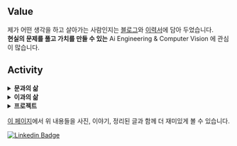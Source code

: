 ## Value

제가 어떤 생각을 하고 살아가는 사람인지는 [블로그](https://www.davincijang.space?utm_source=github&utm_medium=myreadme&utm_campaign=personalbranding)와 [이력서](https://www.davincijang.space/contact/resume/full?utm_source=github&utm_medium=myreadme&utm_campaign=personalbranding)에 담아 두었습니다.<br>
**현실의 문제를 풀고 가치를 만들 수 있는** Ai Engineering & Computer Vision 에 관심이 많습니다.

## Activity

<details>
  <summary> <b> 문과의 삶 </b> </summary>
  </br>
  
  - [2020/06~2021/03] 칵테일 kit smart-order 서비스 **hellocock** : (Co)Founder, 중소벤처기업부 창업진흥원 예비창업패키지 지원사업 수료
  - [2020/03~2021/03] 퍼스널모빌리티 After Market 플랫폼 **스르릉** : (Co)Founder, 중소벤처기업부 창업진흥원 예비창업패키지 지원사업 수료
  - [2020/06] Certification : **스르릉**팀, 전주정보문화진흥원 주관 실전창업교육 수료
  - [2020/09] Award : Sejong University Start-up Pitching Day 2020-2 Excellence award
  - [2020/09] Award : Sejong University Start-up Idea Competition 2020-2 Excellence award
  - [2020/02] Award : Sejong University Start-up Camp 2020 Grand award
  - [2020/02] Award : Sejong University Start-up Pitching Day 2020 Grand award
  - [2020/06] Award : Sejong University Start-up Mentoring Day 2020 Excellence award
  - [2020/08] Award : Sejong University Start-up Circle Business Performance Competition 2020-1 Excellence award
  - [2020/08] Award : Campus Town Competition 2020-1 Excellence award
  - [2019/02] Certification : KeyongGi Do 4th OZ Startup Campus in Pangyo
  - [2018/10] Award : Sejong University ICT Idea Festival Silver Award
  - [2009/09~] [![Naver Badge](https://img.shields.io/badge/-NAVER-green?style=flat-square&link=https://cafe.naver.com/starfansclub)](https://cafe.naver.com/starfansclub) Online Cafe Manager (Founder) 


</details>

<details>
  <summary> <b> 이과의 삶 </b> </summary>
  </br>

  - [2022/11] [open-mmlab/**mmocr**](https://github.com/open-mmlab/mmocr) repository contribution: [#1540 Bugfix: Small](https://github.com/open-mmlab/mmocr/pull/1540), [#1567 Feat: Support to vis Korean](https://github.com/open-mmlab/mmocr/pull/1567)
  - [2022/10] [데이터야놀자 2022 행사 발표, '엎드려뻗친 현동이를 피규어로 만들어버렸다'](https://www.youtube.com/watch?v=s7k_cZi7hvw)
  - [2021/08] OpenUp & 정보통신산업진흥원 - Open Source Contribution Academy, Team 딥러닝(Kears) 실용예제 구축하기
  - [2021/06] [tensorflow/**tensorflow**](https://github.com/tensorflow/tensorflow) repository contribution: [#50015 Bugfix: Small](https://github.com/tensorflow/tensorflow/pull/50015)
  - [2020/11~2022/04] 전동킥보드 공유 서비스 **deer** : Robotics Engineer (Autonomous Scooter Development) 로 근무
  - [2020/05] [OpenUp & 정보통신산업진흥원 - Open Source Contributhon](https://www.oss.kr/notice/show/89192428-ebf7-4de9-93a7-35caf76a1f4b), Team TensorFlow Lite for Microcontroller
  - [2020/10] Circle **SAI** : Sejong Artificial Intelligence, [basic study](https://github.com/sju-coml/SAI-2020-Team-I/projects/2), [Lead](https://www.youtube.com/playlist?list=PLArrI8JcN6ZAxE6I3m6qXEvKychJ6cTW7), 
  - [2020/06] Award : Sejong University 6th Hackathon Silver Award
  - [2019/12] Award : Sejong University 2019 Coding Challenge 4th Award
  - [2019/06~2021/03] [![Youtube Badge](https://img.shields.io/badge/Youtube-ff0000?style=flat-square&logo=youtube&link=https://www.youtube.com/channel/UCMf5F1uTcuz8MPN62kb55cg/playlists?view_as=subscriber)](https://www.youtube.com/channel/UCMf5F1uTcuz8MPN62kb55cg/playlists?view_as=subscriber) Circle **SAI** : Sejong AI, 세종대학교 인공지능 중앙동아리 (Co)Founder, [Welcome Kit!](https://janghoo.notion.site/SAI-14dde9dd953946f98b9ba0917a217d4d), [Manager page](https://www.notion.so/SAI-Sejong-Artificial-Intelligence-488d443cf680432ba43878b43521d204)
  - [2019/09] Certification : Yangjae AI Hub & KAIST - 3rd AI Summer Camp
  - [2019/07] Award : Sejong University 5th Hackathon Grand Award
  - [2019/03~] Community : 학내외 SW Community Founder
  
</details>

<details>

  <summary> <b> 프로젝트 </b> </summary>
  </br>
  
  - 2022.10 / [![Github Badge](https://img.shields.io/badge/-Github-000?style=flat-square&logo=Github&logoColor=white&link=https://github.com/ProtossDragoon/PlankHyundong)](https://github.com/ProtossDragoon/PlankHyundong) / 세종대 인공지능 중앙동아리 SAI: 엎드려뻗친 현동이를 피규어로 만들어버렸다 / [발표영상](https://www.youtube.com/watch?v=s7k_cZi7hvw) / [발표자료](https://drive.google.com/file/d/1XrWcYmuNC0rZVPC8ese5gtJTMicKKRcs/edit) <br>
  - 2020.08 / [![Github Badge](https://img.shields.io/badge/-Github-000?style=flat-square&logo=Github&logoColor=white&link=https://github.com/yunho0130/tensorflow-lite)](https://github.com/yunho0130/tensorflow-lite) / 오픈소스 컨트리뷰톤 : [Tensorflow lite for Microcontroller 한글 Project & Tutorial](https://www.oss.kr/notice/show/8acb5bca-b7df-426f-9dc8-4315d4737734)
 / [Trailer 영상](https://youtu.be/qLDKXKqDy6M) / [Demo 영상](https://youtu.be/dtxNoMcyVEA) <br>
  - 2020.05 / [![Github Badge](https://img.shields.io/badge/-Github-000?style=flat-square&logo=Github&logoColor=white&link=https://github.com/ProtossDragoon/self-driving-PM)](https://github.com/ProtossDragoon/self-driving-PM) / CE 4-1 임베디드시스템 수업 : Mobility Rider Localization With Raspberry Pi & Google CORAL / [발표자료](https://github.com/ProtossDragoon/SJU-Subject/blob/master/3-1EmbeddedSystem/%EC%9E%84%EB%B2%A0%EB%94%94%EB%93%9C%20%EC%8B%9C%EC%8A%A4%ED%85%9C%20%ED%94%84%EB%A1%9C%EC%A0%9D%ED%8A%B8%20%EC%B5%9C%EC%A2%85%EB%B0%9C%ED%91%9C%20PPT.pdf) <br>
  - 2020.05 / [![Github Badge](https://img.shields.io/badge/-Github-000?style=flat-square&logo=Github&logoColor=white&link=https://github.com/ProtossDragoon/SJU-Subject/tree/master/3-1DigitalSystem/Assignment-Final)](https://github.com/ProtossDragoon/SJU-Subject/tree/master/3-1DigitalSystem/Assignment-Final) / CE 2-1 디지털시스템 수업 : 디지털회로로 만드는 타짜 / [발표자료](https://github.com/ProtossDragoon/SJU-Subject/blob/master/3-1DigitalSystem/Assignment-Final/%EA%B8%B0%EB%A7%90%ED%94%84%EB%A1%9C%EC%A0%9D%ED%8A%B8%EC%B5%9C%EC%A2%85%EB%B0%9C%ED%91%9C.pdf) <br>
  - 2019.09 / [![Github Badge](https://img.shields.io/badge/-Github-000?style=flat-square&logo=Github&logoColor=white&link=https://github.com/ProtossDragoon/MAiEye)](https://github.com/ProtossDragoon/MAiEye) / 양재AI R&D Center Summer School 실무자과정 3기 : MapleStory Object Detection with Darknet / [발표자료]() <br>
  - 2019.06 / 세종대 6회 해커톤 : YOLOv3 & LSTM 기반의 Collabo-LAB 실시간 이용자 현황파악 및 사용추이분석 시스템 <br>
  - 2019.06 / DS 2-1 데이터분석개론 수업 : Machine Learning From Disaster, Final Assignment / [제출자료](https://github.com/ProtossDragoon/SJU-Subject/blob/master/2-1BasicOfDataAnalysis/3rd%20Assignment/IDA_A3_%EC%9D%B4%EC%9E%A5%ED%9B%84_18011573.ipynb) <br>

</details>

[이 페이지](https://www.davincijang.space/contact/resume/full?utm_source=github&utm_medium=myreadme&utm_campaign=personalbranding)에서 위 내용들을 사진, 이야기, 정리된 글과 함께 더 재미있게 볼 수 있습니다.

<div align=left>

</div>

[![Linkedin Badge](https://img.shields.io/badge/-LinkedIn-blue?style=flat-square&logo=Linkedin&logoColor=white&link=https://www.linkedin.com/in/janghoo-lee-25212a1a0/)](https://www.linkedin.com/in/janghoo-lee-25212a1a0/)
